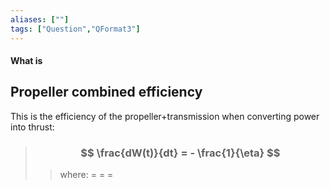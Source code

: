 ```yaml
---
aliases: [""]
tags: ["Question","QFormat3"]
---
```


#### What is
## Propeller combined efficiency
This is the efficiency of the propeller+transmission when converting power into thrust:

> ### $$ \frac{dW(t)}{dt} = - \frac{1}{\eta} $$ 
>> where:
>> $=$ 
>> $=$
>> $=$